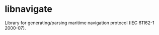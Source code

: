 libnavigate
=======

Library for generating/parsing maritime navigation protocol (IEC 61162-1 2000-07).
